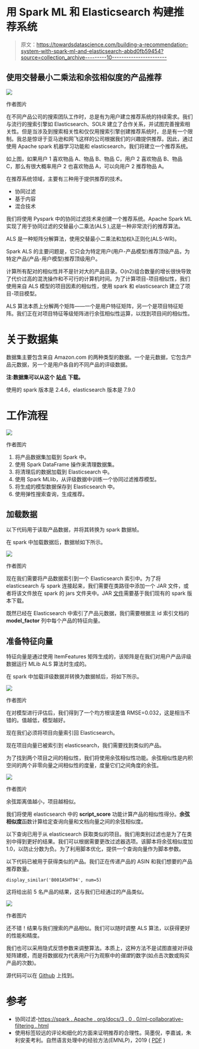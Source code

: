 # 用 Spark ML 和 Elasticsearch 构建推荐系统

> 原文：<https://towardsdatascience.com/building-a-recommendation-system-with-spark-ml-and-elasticsearch-abbd0fb59454?source=collection_archive---------10----------------------->

## 使用交替最小二乘法和余弦相似度的产品推荐

![](img/cd2077606b608b120f055136739e10c0.png)

作者图片

在不同产品公司的搜索团队工作时，总是有为用户建立推荐系统的持续需求。我们与流行的搜索引擎如 Elasticsearch、SOLR 建立了合作关系，并试图完善搜索相关性。但是当涉及到搜索相关性和仅仅用搜索引擎创建推荐系统时，总是有一个限制。我总是惊讶于亚马逊和网飞这样的公司根据我们的兴趣提供推荐。因此，通过使用 Apache spark 机器学习功能和 elasticsearch，我们将建立一个推荐系统。

如上图，如果用户 1 喜欢物品 A、物品 B、物品 C，用户 2 喜欢物品 B、物品 C，那么有很大概率用户 2 也喜欢物品 A，可以向用户 2 推荐物品 A。

在推荐系统领域，主要有三种用于提供推荐的技术。

*   协同过滤
*   基于内容
*   混合技术

我们将使用 Pyspark 中的协同过滤技术来创建一个推荐系统。Apache Spark ML 实现了用于协同过滤的交替最小二乘法(ALS ),这是一种非常流行的推荐算法。

ALS 是一种矩阵分解算法，使用交替最小二乘法和加权λ正则化(ALS-WR)。

Spark ALS 的主要问题是，它只会为特定用户(用户-产品模型)推荐顶级产品，为特定产品(产品-用户模型)推荐顶级用户。

计算所有配对的相似性并不是针对大的产品目录。O(n2)组合数量的增长很快导致了代价过高的混洗操作和不可行的计算机时间。为了计算项目-项目相似性，我们使用来自 ALS 模型的项目因素的相似性，使用 spark 和 elasticsearch 建立了项目-项目模型。

ALS 算法本质上分解两个矩阵——一个是用户特征矩阵，另一个是项目特征矩阵。我们正在对项目特征等级矩阵进行余弦相似性运算，以找到项目间的相似性。

# 关于数据集

数据集主要包含来自 Amazon.com 的两种类型的数据。一个是元数据，它包含产品元数据，另一个是用户各自的不同产品的评级数据。

**注:数据集可以从这个** [**站点**](http://deepyeti.ucsd.edu/jianmo/amazon/index.html) **下载。**

使用的 spark 版本是 2.4.6，elasticsearch 版本是 7.9.0

# 工作流程

![](img/7db593bd97c28640623a75c50f5b8762.png)

作者图片

1.  将产品数据集加载到 Spark 中。
2.  使用 Spark DataFrame 操作来清理数据集。
3.  将清理后的数据加载到 Elasticsearch 中。
4.  使用 Spark MLlib，从评级数据中训练一个协同过滤推荐模型。
5.  将生成的模型数据保存到 Elasticsearch 中。
6.  使用弹性搜索查询，生成推荐。

## 加载数据

以下代码用于读取产品数据，并将其转换为 spark 数据帧。

在 spark 中加载数据后，数据帧如下所示。

![](img/1e1c965a12851e9427e7389a4f1617eb.png)

作者图片

现在我们需要将产品数据索引到一个 Elasticsearch 索引中。为了将 elasticsearch 与 spark 连接起来，我们需要在类路径中添加一个 JAR 文件，或者将该文件放在 spark 的 jars 文件夹中。JAR [文件](https://mvnrepository.com/artifact/org.elasticsearch.client/elasticsearch-rest-high-level-client/7.9.0)需要基于我们现有的 spark 版本下载。

既然已经在 Elasticsearch 中索引了产品元数据，我们需要根据主 id 索引文档的 **model_factor** 列中每个产品的特征向量。

## 准备特征向量

特征向量是通过使用 ItemFeatures 矩阵生成的，该矩阵是在我们对用户产品评级数据运行 MLib ALS 算法时生成的。

在 spark 中加载评级数据并转换为数据帧后，将如下所示。

![](img/d2de44878b6bb535b08085db438df48c.png)

作者图片

在对模型进行评估后，我们得到了一个均方根误差值 RMSE=0.032，这是相当不错的。值越低，模型越好。

现在我们必须将项目向量索引回 Elasticsearch。

现在项目向量已被索引到 elasticsearch，我们需要找到类似的产品。

为了找到两个项目之间的相似性，我们将使用余弦相似性功能。余弦相似性是内积空间的两个非零向量之间相似性的度量，度量它们之间角度的余弦。

![](img/e1905da96fccc2bb0f928cc906fd6950.png)

作者图片

余弦距离值越小，项目越相似。

我们将使用 elasticsearch 中的 **script_score** 功能计算产品的相似性得分。**余弦相似度**函数计算给定查询向量和文档向量之间的余弦相似度。

以下查询已用于从 elasticsearch 获取类似的项目。我们用类别过滤也是为了在类别中得到更好的结果。我们可以根据需要更改过滤器选项。该脚本将余弦相似度加 1.0，以防止分数为负。为了利用脚本优化，提供一个查询向量作为脚本参数。

以下代码已被用于获得类似的产品。我们正在传递产品的 ASIN 和我们想要的产品推荐数量。

```
display_similar('B001A5HT94', num=5)
```

这将给出前 5 名产品的结果，这与我们已经通过的产品类似。

![](img/ddfaa1c6f1f74c50fe6b39358082acff.png)

作者图片

还不错！结果与我们搜索的产品相似。我们可以随时调整 ALS 算法，以获得更好的性能和精度。

我们也可以采用隐式反馈参数来调整算法。本质上，这种方法不是试图直接对评级矩阵建模，而是将数据视为代表用户行为观察中的*强度*的数字(如点击次数或购买产品的次数)。

源代码可以在 [Github](https://github.com/lijoabraham/spark-playground/tree/master/recommendation_system_spark_es) 上找到。

# 参考

*   协同过滤-[https://spark . Apache . org/docs/3 . 0 . 0/ml-collaborative-filtering . html](https://spark.apache.org/docs/3.0.0/ml-collaborative-filtering.html)
*   使用标签较远的评论和细化的方面来证明推荐的合理性。简墨倪，李嘉诚，朱利安麦考利。自然语言处理中的经验方法(EMNLP)，2019 ( [PDF](http://cseweb.ucsd.edu/~jmcauley/pdfs/emnlp19a.pdf) )